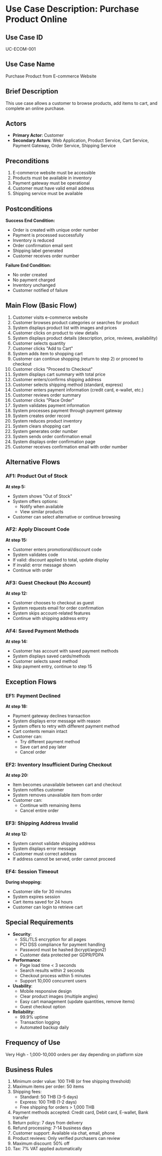 # Use Case Description: Purchase Product Online

## Use Case ID
UC-ECOM-001

## Use Case Name
Purchase Product from E-commerce Website

## Brief Description
This use case allows a customer to browse products, add items to cart, and complete an online purchase.

## Actors
- **Primary Actor**: Customer
- **Secondary Actors**: Web Application, Product Service, Cart Service, Payment Gateway, Order Service, Shipping Service

## Preconditions
1. E-commerce website must be accessible
2. Products must be available in inventory
3. Payment gateway must be operational
4. Customer must have valid email address
5. Shipping service must be available

## Postconditions
**Success End Condition:**
- Order is created with unique order number
- Payment is processed successfully
- Inventory is reduced
- Order confirmation email sent
- Shipping label generated
- Customer receives order number

**Failure End Condition:**
- No order created
- No payment charged
- Inventory unchanged
- Customer notified of failure

## Main Flow (Basic Flow)
1. Customer visits e-commerce website
2. Customer browses product categories or searches for product
3. System displays product list with images and prices
4. Customer clicks on product to view details
5. System displays product details (description, price, reviews, availability)
6. Customer selects quantity
7. Customer clicks "Add to Cart"
8. System adds item to shopping cart
9. Customer can continue shopping (return to step 2) or proceed to checkout
10. Customer clicks "Proceed to Checkout"
11. System displays cart summary with total price
12. Customer enters/confirms shipping address
13. Customer selects shipping method (standard, express)
14. Customer enters payment information (credit card, e-wallet, etc.)
15. Customer reviews order summary
16. Customer clicks "Place Order"
17. System validates payment information
18. System processes payment through payment gateway
19. System creates order record
20. System reduces product inventory
21. System clears shopping cart
22. System generates order number
23. System sends order confirmation email
24. System displays order confirmation page
25. Customer receives confirmation email with order number

## Alternative Flows

### AF1: Product Out of Stock
**At step 5:**
- System shows "Out of Stock"
- System offers options:
  - Notify when available
  - View similar products
- Customer can select alternative or continue browsing

### AF2: Apply Discount Code
**At step 15:**
- Customer enters promotional/discount code
- System validates code
- If valid: discount applied to total, update display
- If invalid: error message shown
- Continue with order

### AF3: Guest Checkout (No Account)
**At step 12:**
- Customer chooses to checkout as guest
- System requests email for order confirmation
- System skips account-related features
- Continue with shipping address entry

### AF4: Saved Payment Methods
**At step 14:**
- Customer has account with saved payment methods
- System displays saved cards/methods
- Customer selects saved method
- Skip payment entry, continue to step 15

## Exception Flows

### EF1: Payment Declined
**At step 18:**
- Payment gateway declines transaction
- System displays error message with reason
- System offers to retry with different payment method
- Cart contents remain intact
- Customer can:
  - Try different payment method
  - Save cart and pay later
  - Cancel order

### EF2: Inventory Insufficient During Checkout
**At step 20:**
- Item becomes unavailable between cart and checkout
- System notifies customer
- System removes unavailable item from order
- Customer can:
  - Continue with remaining items
  - Cancel entire order

### EF3: Shipping Address Invalid
**At step 12:**
- System cannot validate shipping address
- System displays error message
- Customer must correct address
- If address cannot be served, order cannot proceed

### EF4: Session Timeout
**During shopping:**
- Customer idle for 30 minutes
- System expires session
- Cart items saved for 24 hours
- Customer can login to retrieve cart

## Special Requirements
- **Security**:
  - SSL/TLS encryption for all pages
  - PCI DSS compliance for payment handling
  - Password must be hashed (bcrypt/argon2)
  - Customer data protected per GDPR/PDPA
- **Performance**:
  - Page load time < 3 seconds
  - Search results within 2 seconds
  - Checkout process within 5 minutes
  - Support 10,000 concurrent users
- **Usability**:
  - Mobile responsive design
  - Clear product images (multiple angles)
  - Easy cart management (update quantities, remove items)
  - Guest checkout option
- **Reliability**:
  - 99.9% uptime
  - Transaction logging
  - Automated backup daily

## Frequency of Use
Very High - 1,000-10,000 orders per day depending on platform size

## Business Rules
1. Minimum order value: 100 THB (or free shipping threshold)
2. Maximum items per order: 50 items
3. Shipping fees:
   - Standard: 50 THB (3-5 days)
   - Express: 100 THB (1-2 days)
   - Free shipping for orders > 1,000 THB
4. Payment methods accepted: Credit card, Debit card, E-wallet, Bank transfer
5. Return policy: 7 days from delivery
6. Refund processing: 7-14 business days
7. Customer support: Available via chat, email, phone
8. Product reviews: Only verified purchasers can review
9. Maximum discount: 50% off
10. Tax: 7% VAT applied automatically
